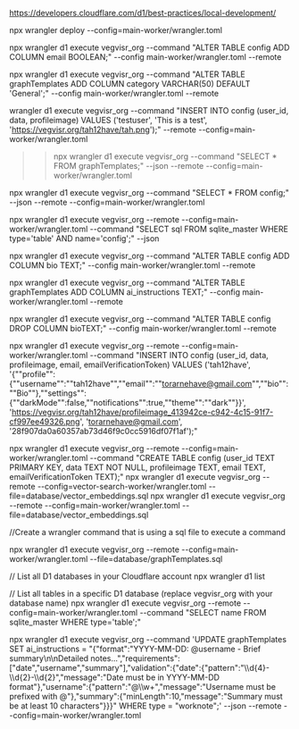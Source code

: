 https://developers.cloudflare.com/d1/best-practices/local-development/

npx wrangler deploy --config=main-worker/wrangler.toml

npx wrangler d1 execute vegvisr_org --command "ALTER TABLE config ADD COLUMN email BOOLEAN;" --config main-worker/wrangler.toml --remote

npx wrangler d1 execute vegvisr_org --command "ALTER TABLE graphTemplates ADD COLUMN category VARCHAR(50) DEFAULT 'General';" --config main-worker/wrangler.toml --remote

wrangler d1 execute vegvisr_org --command "INSERT INTO config (user_id, data, profileimage) VALUES ('testuser', 'This is a test', 'https://vegvisr.org/tah12have/tah.png');" --remote --config=main-worker/wrangler.toml

> > npx wrangler d1 execute vegvisr_org --command "SELECT \* FROM graphTemplates;" --json --remote --config=main-worker/wrangler.toml

npx wrangler d1 execute vegvisr_org --command "SELECT \* FROM config;" --json --remote --config=main-worker/wrangler.toml

npx wrangler d1 execute vegvisr_org --remote --config=main-worker/wrangler.toml --command "SELECT sql FROM sqlite_master WHERE type='table' AND name='config';" --json

npx wrangler d1 execute vegvisr_org --command "ALTER TABLE config ADD COLUMN bio TEXT;" --config main-worker/wrangler.toml --remote

npx wrangler d1 execute vegvisr_org --command "ALTER TABLE graphTemplates ADD COLUMN ai_instructions TEXT;" --config main-worker/wrangler.toml --remote

npx wrangler d1 execute vegvisr_org --command "ALTER TABLE config DROP COLUMN bioTEXT;" --config main-worker/wrangler.toml --remote

npx wrangler d1 execute vegvisr_org --remote --config=main-worker/wrangler.toml --command "INSERT INTO config (user_id, data, profileimage, email, emailVerificationToken) VALUES ('tah12have', '{""profile"":{""username"":""tah12have"",""email"":""torarnehave@gmail.com"",""bio"":""Bio""},""settings"":{""darkMode"":false,""notifications"":true,""theme"":""dark""}}', 'https://vegvisr.org/tah12have/profileimage_413942ce-c942-4c15-91f7-cf997ee49326.png', 'torarnehave@gmail.com', '28f907da0a60357ab73d46f9c0cc5916df07f1af');"

npx wrangler d1 execute vegvisr_org --remote --config=main-worker/wrangler.toml --command "CREATE TABLE config (user_id TEXT PRIMARY KEY, data TEXT NOT NULL, profileimage TEXT, email TEXT, emailVerificationToken TEXT);"
npx wrangler d1 execute vegvisr_org --remote --config=vector-search-worker/wrangler.toml --file=database/vector_embeddings.sql
npx wrangler d1 execute vegvisr_org --remote --config=main-worker/wrangler.toml --file=database/vector_embeddings.sql

//Create a wrangler command that is using a sql file to execute a command

npx wrangler d1 execute vegvisr_org --remote --config=main-worker/wrangler.toml --file=database/graphTemplates.sql

// List all D1 databases in your Cloudflare account
npx wrangler d1 list

// List all tables in a specific D1 database (replace vegvisr_org with your database name)
npx wrangler d1 execute vegvisr_org --remote --config=main-worker/wrangler.toml --command "SELECT name FROM sqlite_master WHERE type='table';"

npx wrangler d1 execute vegvisr_org --command 'UPDATE graphTemplates SET ai_instructions = "{\"format\":\"YYYY-MM-DD: @username - Brief summary\\n\\nDetailed notes...\",\"requirements\":[\"date\",\"username\",\"summary\"],\"validation\":{\"date\":{\"pattern\":\"\\\\d{4}-\\\\d{2}-\\\\d{2}\",\"message\":\"Date must be in YYYY-MM-DD format\"},\"username\":{\"pattern\":\"@\\\\w+\",\"message\":\"Username must be prefixed with @\"},\"summary\":{\"minLength\":10,\"message\":\"Summary must be at least 10 characters\"}}}" WHERE type = "worknote";' --json --remote --config=main-worker/wrangler.toml
